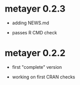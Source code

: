 # metayer 0.2.3

* adding NEWS.md

* passes R CMD check

# metayer 0.2.2

* first "complete" version

* working on first CRAN checks
